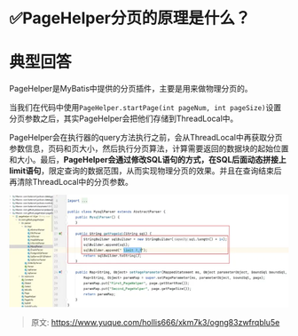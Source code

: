 # ✅PageHelper分页的原理是什么？

# 典型回答


PageHelper是MyBatis中提供的分页插件，主要是用来做物理分页的。



当我们在代码中使用`PageHelper.startPage(int pageNum, int pageSize)`设置分页参数之后，其实PageHelper会把他们存储到ThreadLocal中。



PageHelper会在执行器的query方法执行之前，会从ThreadLocal中再获取分页参数信息，页码和页大小，然后执行分页算法，计算需要返回的数据块的起始位置和大小。最后，**PageHelper会通过修改SQL语句的方式，在SQL后面动态拼接上limit语句**，限定查询的数据范围，从而实现物理分页的效果。并且在查询结束后再清除ThreadLocal中的分页参数。





![1712156743499-671e4535-9c11-4ace-a926-2565e236f798.png](./img/u9wNAFh_-hyAf-oJ/1712156743499-671e4535-9c11-4ace-a926-2565e236f798-925237.webp)



> 原文: <https://www.yuque.com/hollis666/xkm7k3/ogng83zwfrqblu5e>